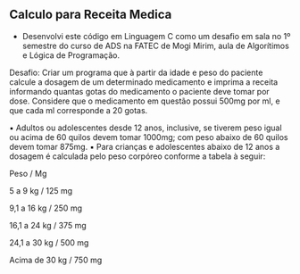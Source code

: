 ## Calculo para Receita Medica

- Desenvolvi este código em Linguagem C como um desafio em sala no 1º semestre do curso de ADS na FATEC de Mogi Mirim, aula de Algorítimos e Lógica de Programação.

Desafio: Criar um programa que à partir da idade e peso do paciente calcule a dosagem de um determinado medicamento e imprima a receita informando quantas gotas do medicamento o paciente deve tomar por dose. Considere que o medicamento em questão possui 500mg por ml, e que cada ml corresponde a 20 gotas.

▪ Adultos ou adolescentes desde 12 anos, inclusive, se tiverem peso igual ou acima de 60 quilos devem tomar 1000mg; com peso abaixo de 60 quilos devem tomar 875mg.
▪ Para crianças e adolescentes abaixo de 12 anos a dosagem é calculada pelo peso corpóreo conforme a tabela à seguir:

  Peso       /       Mg
  
5 a 9 kg      /    125 mg

9,1 a 16 kg    /   250 mg

16,1 a 24 kg    /   375 mg

24,1 a 30 kg     /   500 mg

Acima de 30 kg     /   750 mg
